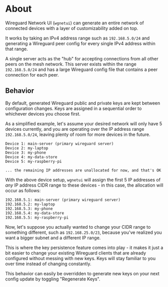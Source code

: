 # About

Wireguard Network UI (`wgnetui`) can generate an entire network of connected devices with a layer of customizability added on top.

It works by taking an IPv4 address range such as `192.168.5.0/24` and generating a Wireguard peer config for every single IPv4 address within that range.

A single server acts as the "hub" for accepting connections from all other peers on the mesh network. This server exists within the range `192.168.5.0/24` and has a large Wireguard config file that contains a peer connection for each peer.

## Behavior

By default, generated Wireguard public and private keys are kept between configuration changes. Keys are assigned in a sequential order to whichever devices you choose first.

As a simplified example, let's assume your desired network will only have 5 devices currently, and you are operating over the IP address range `192.168.5.0/24`, leaving plenty of room for more devices in the future.

```text
Device 1: main-server (primary wireguard server)
Device 2: my-laptop
Device 3: my-phone
Device 4: my-data-store
Device 5: my-raspberry-pi

... the remaining IP addresses are unallocated for now, and that's OK
```

With the above device setup, `wgnetui` will assign the first 5 IP addresses of *any* IP address CIDR range to these devices - in this case, the allocation will occur as follows:

```text
192.168.5.1: main-server (primary wireguard server)
192.168.5.2: my-laptop
192.168.5.3: my-phone
192.168.5.4: my-data-store
192.168.5.5: my-raspberry-pi
```

Now, let's suppose you actually wanted to change your CIDR range to something different, such as `192.168.25.0/23`, because you've realized you want a bigger subnet and a different IP range.

This is where the key persistence feature comes into play - it makes it just a bit easier to change your existing Wireguard clients that are already configured without messing with new keys. Keys will stay familiar to you over time instead of changing constantly.

This behavior can easily be overridden to generate new keys on your next config update by toggling "Regenerate Keys".
